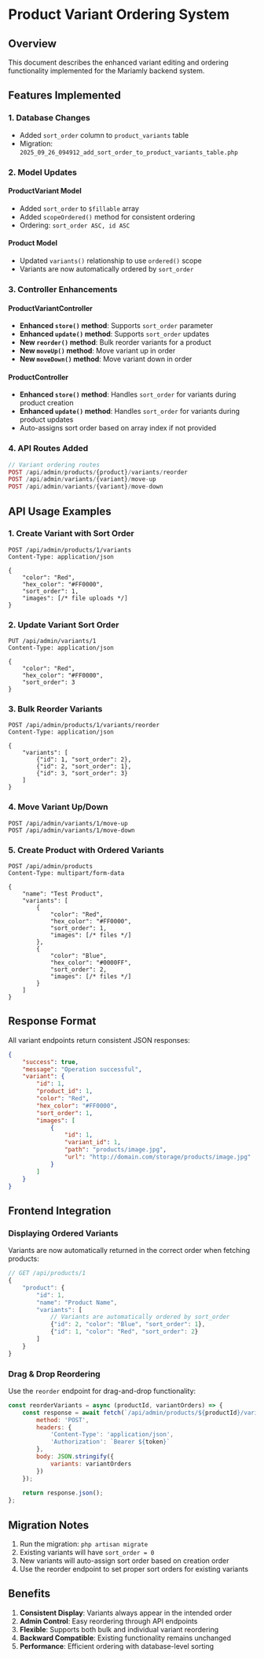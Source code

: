 # Product Variant Ordering System

## Overview
This document describes the enhanced variant editing and ordering functionality implemented for the Mariamly backend system.

## Features Implemented

### 1. Database Changes
- Added `sort_order` column to `product_variants` table
- Migration: `2025_09_26_094912_add_sort_order_to_product_variants_table.php`

### 2. Model Updates

#### ProductVariant Model
- Added `sort_order` to `$fillable` array
- Added `scopeOrdered()` method for consistent ordering
- Ordering: `sort_order ASC, id ASC`

#### Product Model
- Updated `variants()` relationship to use `ordered()` scope
- Variants are now automatically ordered by `sort_order`

### 3. Controller Enhancements

#### ProductVariantController
- **Enhanced `store()` method**: Supports `sort_order` parameter
- **Enhanced `update()` method**: Supports `sort_order` updates
- **New `reorder()` method**: Bulk reorder variants for a product
- **New `moveUp()` method**: Move variant up in order
- **New `moveDown()` method**: Move variant down in order

#### ProductController
- **Enhanced `store()` method**: Handles `sort_order` for variants during product creation
- **Enhanced `update()` method**: Handles `sort_order` for variants during product updates
- Auto-assigns sort order based on array index if not provided

### 4. API Routes Added

```php
// Variant ordering routes
POST /api/admin/products/{product}/variants/reorder
POST /api/admin/variants/{variant}/move-up
POST /api/admin/variants/{variant}/move-down
```

## API Usage Examples

### 1. Create Variant with Sort Order
```http
POST /api/admin/products/1/variants
Content-Type: application/json

{
    "color": "Red",
    "hex_color": "#FF0000",
    "sort_order": 1,
    "images": [/* file uploads */]
}
```

### 2. Update Variant Sort Order
```http
PUT /api/admin/variants/1
Content-Type: application/json

{
    "color": "Red",
    "hex_color": "#FF0000",
    "sort_order": 3
}
```

### 3. Bulk Reorder Variants
```http
POST /api/admin/products/1/variants/reorder
Content-Type: application/json

{
    "variants": [
        {"id": 1, "sort_order": 2},
        {"id": 2, "sort_order": 1},
        {"id": 3, "sort_order": 3}
    ]
}
```

### 4. Move Variant Up/Down
```http
POST /api/admin/variants/1/move-up
POST /api/admin/variants/1/move-down
```

### 5. Create Product with Ordered Variants
```http
POST /api/admin/products
Content-Type: multipart/form-data

{
    "name": "Test Product",
    "variants": [
        {
            "color": "Red",
            "hex_color": "#FF0000",
            "sort_order": 1,
            "images": [/* files */]
        },
        {
            "color": "Blue",
            "hex_color": "#0000FF",
            "sort_order": 2,
            "images": [/* files */]
        }
    ]
}
```

## Response Format

All variant endpoints return consistent JSON responses:

```json
{
    "success": true,
    "message": "Operation successful",
    "variant": {
        "id": 1,
        "product_id": 1,
        "color": "Red",
        "hex_color": "#FF0000",
        "sort_order": 1,
        "images": [
            {
                "id": 1,
                "variant_id": 1,
                "path": "products/image.jpg",
                "url": "http://domain.com/storage/products/image.jpg"
            }
        ]
    }
}
```

## Frontend Integration

### Displaying Ordered Variants
Variants are now automatically returned in the correct order when fetching products:

```javascript
// GET /api/products/1
{
    "product": {
        "id": 1,
        "name": "Product Name",
        "variants": [
            // Variants are automatically ordered by sort_order
            {"id": 2, "color": "Blue", "sort_order": 1},
            {"id": 1, "color": "Red", "sort_order": 2}
        ]
    }
}
```

### Drag & Drop Reordering
Use the `reorder` endpoint for drag-and-drop functionality:

```javascript
const reorderVariants = async (productId, variantOrders) => {
    const response = await fetch(`/api/admin/products/${productId}/variants/reorder`, {
        method: 'POST',
        headers: {
            'Content-Type': 'application/json',
            'Authorization': `Bearer ${token}`
        },
        body: JSON.stringify({
            variants: variantOrders
        })
    });
    
    return response.json();
};
```

## Migration Notes

1. Run the migration: `php artisan migrate`
2. Existing variants will have `sort_order = 0`
3. New variants will auto-assign sort order based on creation order
4. Use the reorder endpoint to set proper sort orders for existing variants

## Benefits

1. **Consistent Display**: Variants always appear in the intended order
2. **Admin Control**: Easy reordering through API endpoints
3. **Flexible**: Supports both bulk and individual variant reordering
4. **Backward Compatible**: Existing functionality remains unchanged
5. **Performance**: Efficient ordering with database-level sorting
